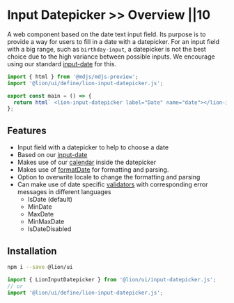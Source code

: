 # Input Datepicker >> Overview ||10

A web component based on the date text input field. Its purpose is to provide a way for users to fill in a date with a datepicker.
For an input field with a big range, such as `birthday-input`, a datepicker is not the best choice due to the high variance between possible inputs.
We encourage using our standard [input-date](../input-date/overview.md) for this.

```js script
import { html } from '@mdjs/mdjs-preview';
import '@lion/ui/define/lion-input-datepicker.js';
```

```js preview-story
export const main = () => {
  return html` <lion-input-datepicker label="Date" name="date"></lion-input-datepicker> `;
};
```

## Features

- Input field with a datepicker to help to choose a date
- Based on our [input-date](../input-date/overview.md)
- Makes use of our [calendar](../calendar/overview.md) inside the datepicker
- Makes use of [formatDate](../../fundamentals/systems/localize/dates.md) for formatting and parsing.
- Option to overwrite locale to change the formatting and parsing
- Can make use of date specific [validators](../../fundamentals/systems/form/validate.md) with corresponding error messages in different languages
  - IsDate (default)
  - MinDate
  - MaxDate
  - MinMaxDate
  - IsDateDisabled

## Installation

```bash
npm i --save @lion/ui
```

```js
import { LionInputDatepicker } from '@lion/ui/input-datepicker.js';
// or
import '@lion/ui/define/lion-input-datepicker.js';
```
